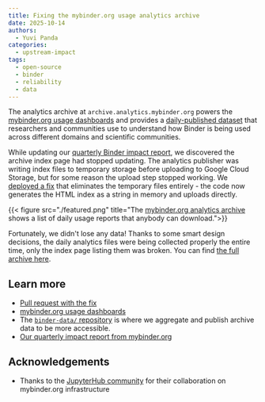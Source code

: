 ```yaml
---
title: Fixing the mybinder.org usage analytics archive
date: 2025-10-14
authors:
  - Yuvi Panda
categories:
  - upstream-impact
tags:
  - open-source
  - binder
  - reliability
  - data
---
```


The analytics archive at `archive.analytics.mybinder.org` powers the [mybinder.org usage dashboards](https://hub.jupyter.org/binder-data/) and provides a [daily-published dataset](https://github.com/jupyterhub/binder-data) that researchers and communities use to understand how Binder is being used across different domains and scientific communities.

While updating our [quarterly Binder impact report](../binder-report-q3/), we discovered the archive index page had stopped updating. The analytics publisher was writing index files to temporary storage before uploading to Google Cloud Storage, but for some reason the upload step stopped working. We [deployed a fix](https://github.com/jupyterhub/mybinder.org-deploy/pull/3462) that eliminates the temporary files entirely - the code now generates the HTML index as a string in memory and uploads directly.


{{< figure src="./featured.png" title="The [mybinder.org analytics archive](https://archive.analytics.mybinder.org) shows a list of daily usage reports that anybody can download.">}}

Fortunately, we didn't lose any data! Thanks to some smart design decisions, the daily analytics files were being collected properly the entire time, only the index page listing them was broken. You can find [the full archive here](https://archive.analytics.mybinder.org).


## Learn more

- [Pull request with the fix](https://github.com/jupyterhub/mybinder.org-deploy/pull/3462)
- [mybinder.org usage dashboards](https://hub.jupyter.org/binder-data/)
- The [`binder-data/` repository](https://github.com/jupyterhub/binder-data) is where we aggregate and publish archive data to be more accessible.
- [Our quarterly impact report from mybinder.org](../binder-report-q3/)

## Acknowledgements

- Thanks to the [JupyterHub community](../../../collaborators/jupyterhub/) for their collaboration on mybinder.org infrastructure
